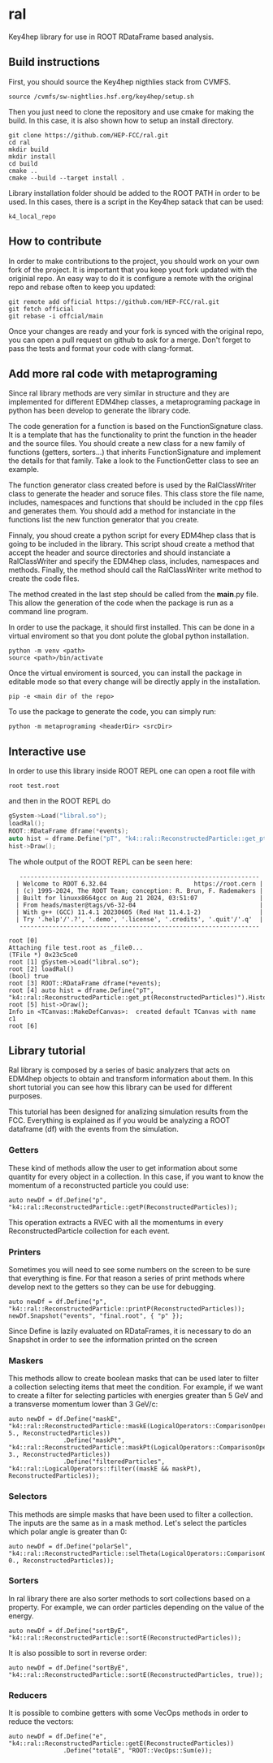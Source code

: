 # ral

Key4hep library for use in ROOT RDataFrame based analysis.

## Build instructions

First, you should source the Key4hep nigthlies stack from CVMFS.
```
source /cvmfs/sw-nightlies.hsf.org/key4hep/setup.sh
```
Then you just need to clone the repository and use cmake for
making the build. In this case, it is also shown how to setup an 
install directory.
```
git clone https://github.com/HEP-FCC/ral.git
cd ral
mkdir build
mkdir install
cd build
cmake ..
cmake --build --target install .
```
Library installation folder should be added to the ROOT PATH in order
to be used. In this cases, there is a script in the Key4hep satack that can
be used:
```
k4_local_repo
```

## How to contribute

In order to make contributions to the project, you should work on your own fork of the project. It
is important that you keep yout fork updated with the originial repo. An easy way to do it is configure
a remote with the original repo and rebase often to keep you updated:

```
git remote add official https://github.com/HEP-FCC/ral.git
git fetch official
git rebase -i offcial/main
```

Once your changes are ready and your fork is synced with the original repo, you can 
open a pull request on github to ask for a merge. Don't forget to pass the tests
and format your code with clang-format.

## Add more ral code with metaprograming

Since ral library methods are very similar in structure and they are implemented for different 
EDM4hep classes, a metaprograming package in python has been develop to generate the library
code.

The code generation for a function is based on the FunctionSignature class. It is a template
that has the functionality to print the function in the header and the source files. You should
create a new class for a new family of functions (getters, sorters...) that inherits FunctionSignature and implement the details for that family. Take a look to the FunctionGetter class to see an example.

The function generator class created before is used by the RalClassWriter class to generate the 
header and soruce files. This class store the file name, includes, namespaces and functions that 
should be included in the cpp files and generates them. You should add a method for instanciate in
the functions list the new function generator that you create.

Finnaly, you shoud create a python script for every EDM4hep class that is going to be included in
the library. This script shoud create a method that accept the header and source directories and 
should instanciate a RalClassWriter and specify the EDM4hep class, includes, namespaces and 
methods. Finally, the method should call the RalClassWriter write method to create the code
files.

The method created in the last step should be called from the __main__.py file. This allow the
generation of the code when the package is run as a command line program.

In order to use the package, it should first installed. This can be done in a virtual enviroment 
so that you dont polute the global python installation.

```
python -m venv <path>
source <path>/bin/activate
```

Once the virtual enviroment is sourced, you can install the package in editable mode so that every
change will be directly apply in the installation. 

```
pip -e <main dir of the repo>
```

To use the package to generate the code, you can simply run:

```
python -m metaprograming <headerDir> <srcDir>
```

## Interactive use

In order to use this library inside ROOT REPL one can open a root file with
```
root test.root
```
and then in the ROOT REPL do
```cpp
gSystem->Load("libral.so");
loadRal();
ROOT::RDataFrame dframe(*events);
auto hist = dframe.Define("pT", "k4::ral::ReconstructedParticle::get_pt(ReconstructedParticles)").Histo1D("pT");
hist->Draw();
```

The whole output of the ROOT REPL can be seen here:
```
   ------------------------------------------------------------------
  | Welcome to ROOT 6.32.04                        https://root.cern |
  | (c) 1995-2024, The ROOT Team; conception: R. Brun, F. Rademakers |
  | Built for linuxx8664gcc on Aug 21 2024, 03:51:07                 |
  | From heads/master@tags/v6-32-04                                  |
  | With g++ (GCC) 11.4.1 20230605 (Red Hat 11.4.1-2)                |
  | Try '.help'/'.?', '.demo', '.license', '.credits', '.quit'/'.q'  |
   ------------------------------------------------------------------

root [0]
Attaching file test.root as _file0...
(TFile *) 0x23c5ce0
root [1] gSystem->Load("libral.so");
root [2] loadRal()
(bool) true
root [3] ROOT::RDataFrame dframe(*events);
root [4] auto hist = dframe.Define("pT", "k4::ral::ReconstructedParticle::get_pt(ReconstructedParticles)").Histo1D("pT");
root [5] hist->Draw();
Info in <TCanvas::MakeDefCanvas>:  created default TCanvas with name c1
root [6]
```

## Library tutorial

Ral library is composed by a series of basic analyzers that acts on EDM4hep 
objects to obtain and transform information about them. In this short tutorial
you can see how this library can be used for different purposes.

This tutorial has been designed for analizing simulation results from the 
FCC. Everything is explained as if you would be analyzing a ROOT dataframe (df)
with the events from the simulation. 

### Getters

These kind of methods allow the user to get information about some quantity
for every object in a collection. In this case, if you want to know the 
momentum of a reconstructed particle you could use:

```
auto newDf = df.Define("p", "k4::ral::ReconstructedParticle::getP(ReconstructedParticles));
```

This operation extracts a RVEC with all the momentums in every ReconstructedParticle
collection for each event.

### Printers

Sometimes you will need to see some numbers on the screen to be sure that 
everything is fine. For that reason a series of print methods where develop
next to the getters so they can be use for debugging. 

```
auto newDf = df.Define("p", "k4::ral::ReconstructedParticle::printP(ReconstructedParticles));
newDf.Snapshot("events", "final.root", { "p" });
```

Since Define is lazily evaluated on RDataFrames, it is necessary to do an 
Snapshot in order to see the information printed on the screen

### Maskers

This methods allow to create boolean masks that can be used later to filter
a collection selecting items that meet the condition. For example, if we
want to create a filter for selecting particles with energies greater than 5
GeV and a transverse momentum lower than 3 GeV/c:

```
auto newDf = df.Define("maskE", "k4::ral::ReconstructedParticle::maskE(LogicalOperators::ComparisonOperator::GREATER, 5., ReconstructedParticles))
               .Define("maskPt", "k4::ral::ReconstructedParticle::maskPt(LogicalOperators::ComparisonOperator::LESS, 3., ReconstructedParticles))
               .Define("filteredParticles", "k4::ral::LogicalOperators::filter((maskE && maskPt), ReconstructedParticles));
```

### Selectors

This methods are simple masks that have been used to filter a collection. The 
inputs are the same as in a mask method. Let's select the particles which 
polar angle is greater than 0:


```
auto newDf = df.Define("polarSel", "k4::ral::ReconstructedParticle::selTheta(LogicalOperators::ComparisonOperator::GREATER, 0., ReconstructedParticles));
```

### Sorters

In ral library there are also sorter methods to sort collections based on
a property. For example, we can order particles depending on the value of the 
energy.


```
auto newDf = df.Define("sortByE", "k4::ral::ReconstructedParticle::sortE(ReconstructedParticles));
```

It is also possible to sort in reverse order:

```
auto newDf = df.Define("sortByE", "k4::ral::ReconstructedParticle::sortE(ReconstructedParticles, true));
```

### Reducers

It is possible to combine getters with some VecOps methods in order to reduce
the vectors:

```
auto newDf = df.Define("e", "k4::ral::ReconstructedParticle::getE(ReconstructedParticles))
               .Define("totalE", "ROOT::VecOps::Sum(e));
```

